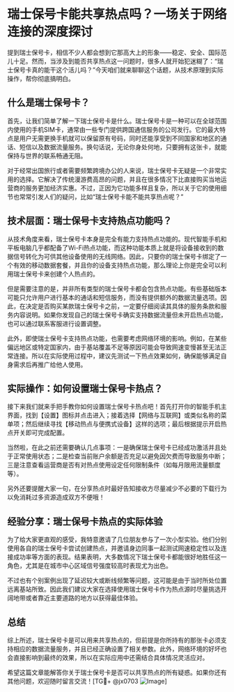 # 瑞士保号卡能共享热点吗？一场关于网络连接的深度探讨

提到瑞士保号卡，相信不少人都会想到它那高大上的形象——稳定、安全、国际范儿十足。然而，当涉及到能否共享热点这一问题时，很多人就开始犯迷糊了：“瑞士保号卡真的能干这个活儿吗？”今天咱们就来聊聊这个话题，从技术原理到实际操作，帮你彻底搞明白。

## 什么是瑞士保号卡？

首先，让我们简单了解一下瑞士保号卡是什么。瑞士保号卡是一种可以在全球范围内使用的手机SIM卡，通常由一些专门提供跨国通信服务的公司发行。它的最大特点是用户无需更换手机就可以保留原有号码，同时还能享受到不同国家和地区的通话、短信以及数据流量服务。换句话说，无论你身处何地，只要拥有这张卡，就能保持与世界的联系畅通无阻。

对于经常出国旅行或者需要频繁跨境办公的人来说，瑞士保号卡无疑是一个非常实用的选择。它解决了传统漫游费高昂的问题，并且在很多情况下比直接购买当地运营商的服务更加经济实惠。不过，正因为它功能多样且复杂，所以关于它的使用细节也常常引发人们的疑问，比如“瑞士保号卡能不能共享热点呢？”

## 技术层面：瑞士保号卡支持热点功能吗？

从技术角度来看，瑞士保号卡本身是完全有能力支持热点功能的。现代智能手机和平板电脑几乎都配备了Wi-Fi热点功能，而这种功能本质上就是将设备接收到的数据信号转化为可供其他设备使用的无线网络。因此，只要你的瑞士保号卡绑定了一个有效的移动数据套餐，并且你的设备支持热点功能，那么理论上你是完全可以利用瑞士保号卡来创建个人热点的。

但是需要注意的是，并非所有类型的瑞士保号卡都会包含热点功能。有些基础版本可能只允许用户进行基本的通话和短信服务，而没有提供额外的数据流量选项。因此，在决定是否购买某款瑞士保号卡之前，一定要仔细阅读其具体的服务条款和服务内容说明。如果你发现自己的瑞士保号卡确实支持数据流量但未开启热点功能，也可以通过联系客服进行设置调整。

此外，即使瑞士保号卡支持热点功能，也需要考虑网络环境的影响。例如，在某些偏远地区或特定国家内，由于基站覆盖不足等原因可能会导致网速变慢甚至无法正常连接。所以在实际使用过程中，建议先测试一下热点效果如何，确保能够满足自身需求后再推广给他人使用。

## 实际操作：如何设置瑞士保号卡热点？

接下来我们就来手把手教你如何设置瑞士保号卡热点吧！首先打开你的智能手机主界面，找到【设置】图标并点击进入；接着选择【网络与互联网】或类似名称的菜单项；然后继续寻找【移动热点与便携式设备】这样的选项；最后根据提示开启热点开关即可完成配置。

当然啦，在此之前还需要确认几点事项：一是确保瑞士保号卡已经成功激活并且处于正常使用状态；二是检查当前账户余额是否充足以避免因欠费而导致服务中断；三是注意查看运营商是否有对热点使用设定任何限制条件（如每月限用流量额度等）。

另外还要提醒大家一句，在分享热点时最好告知接收方尽量减少不必要的下载行为以免消耗过多资源造成双方不便哦！

## 经验分享：瑞士保号卡热点的实际体验

为了给大家更直观的感受，我特意邀请了几位朋友参与了一次小型实验。他们分别使用各自的瑞士保号卡尝试创建热点，并邀请身边同事一起测试网速稳定性以及连接成功率等方面的表现。结果表明，大多数情况下瑞士保号卡都能很好地胜任这一角色，尤其是在城市中心区域信号强度较高时表现尤为出色。

不过也有个别案例出现了延迟较大或断线频繁等问题，这可能是由于当时所处位置远离基站所致。因此我们建议大家在选择使用瑞士保号卡作为热点源时尽量挑选开阔地带或者靠近主要道路的地方以获得最佳体验。

## 总结

综上所述，瑞士保号卡是可以用来共享热点的，但前提是你所持有的那张卡必须支持相应的数据流量服务，并且已经正确设置了相关参数。此外，网络环境的好坏也会直接影响到最终的效果，所以在实际应用中还需结合具体情况灵活应对。

希望这篇文章能解答你关于瑞士保号卡是否可以共享热点的所有疑惑。如果你还有其他问题，欢迎随时留言交流！[TG💪+ @jx0703 ![Image](https://github.com/user-attachments/assets/dbca1d08-cadb-493c-b0ec-ad6f7a83f270)]